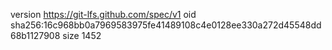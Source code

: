 version https://git-lfs.github.com/spec/v1
oid sha256:16c968bb0a7969583975fe41489108c4e0128ee330a272d45548dd68b1127908
size 1452
